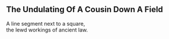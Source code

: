 The Undulating Of A Cousin Down A Field
---------------------------------------
A line segment next to a square,  
the lewd workings of ancient law.  
